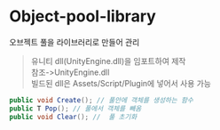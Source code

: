 # Object-pool-library
오브젝트 풀을 라이브러리로 만들어 관리

> 유니티 dll(UnityEngine.dll)을 임포트하여 제작<br>
> 참조->UnityEngine.dll <br>
> 빌드된 dll은 Assets/Script/Plugin에 넣어서 사용 가능

```cs
public void Create(); // 풀안에 객체를 생성하는 함수
public T Pop(); // 풀에서 객체를 빼옴
public void Clear(); //  풀 초기화
```
